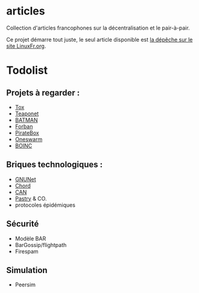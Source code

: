 articles
========
Collection d'articles francophones sur la décentralisation et le pair-à-pair.

Ce projet démarre tout juste, le seul article disponible est [la dépêche sur le site LinuxFr.org](https://linuxfr.org/news/p2p-hacker-fr-premier-etat-de-l-art-sur-la-decentralisation).


# Todolist

## Projets à regarder :

* [Tox](http://tox.im/)
* [Teaponet](http://teapotnet.org/)
* [BATMAN](http://www.open-mesh.org/projects/open-mesh/wiki)
* [Forban](http://www.foo.be/forban/)
* [PirateBox](http://www.disk91.com/2013/technology/systems/piratebox-upgrade-to-forban/)
* [Oneswarm](http://www.oneswarm.org/)
* [BOINC](http://boinc.berkeley.edu/)

## Briques technologiques :

* [GNUNet](https://gnunet.org/)
* [Chord](https://github.com/sit/dht/wiki)
* [CAN]()
* [Pastry](http://research.microsoft.com/en-us/um/people/antr/PASTRY/) & CO.
* protocoles épidémiques

## Sécurité 

* Modèle BAR
* BarGossip/flightpath
* Firespam

## Simulation

* Peersim

